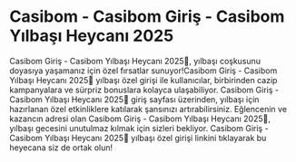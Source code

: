 # Casibom - Casibom Giriş - Casibom Yılbaşı Heycanı 2025

Casibom Giriş - Casibom Yılbaşı Heycanı 2025🎄, yılbaşı coşkusunu doyasıya yaşamanız için özel fırsatlar sunuyor!Casibom Giriş - Casibom Yılbaşı Heycanı 2025🎄 yılbaşı özel girişi ile kullanıcılar, birbirinden cazip kampanyalara ve sürpriz bonuslara kolayca ulaşabiliyor. Casibom Giriş - Casibom Yılbaşı Heycanı 2025🎄 giriş sayfası üzerinden, yılbaşı için hazırlanan özel etkinliklere katılarak şansınızı artırabilirsiniz. Eğlencenin ve kazancın adresi olan Casibom Giriş - Casibom Yılbaşı Heycanı 2025🎄, yılbaşı gecesini unutulmaz kılmak için sizleri bekliyor. Casibom Giriş - Casibom Yılbaşı Heycanı 2025🎄 yılbaşı özel girişi linkini tıklayarak bu heyecana siz de ortak olun!
